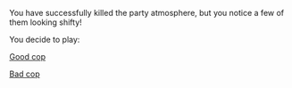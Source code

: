 You have successfully killed the party atmosphere, but you notice a few of them looking shifty!

You decide to play:

[Good cop](good_cop/goodCop.md)

[Bad cop](bad_cop/badCop.md)